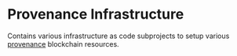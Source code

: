 # Provenance Infrastructure

Contains various infrastructure as code subprojects to setup various [provenance](https://github.com/provenance-io/provenance) blockchain resources.
